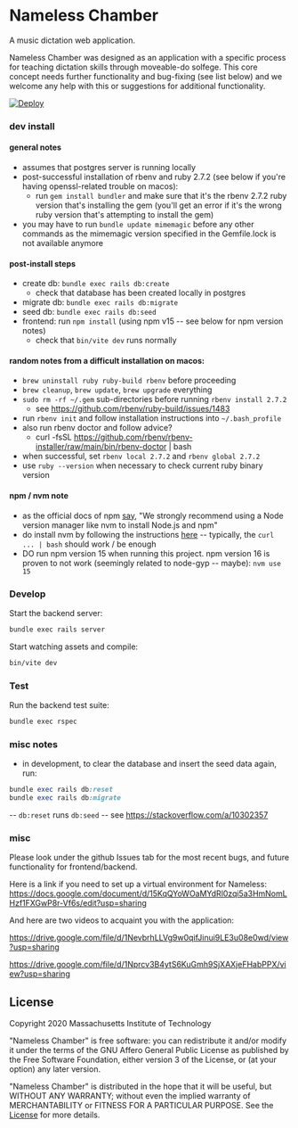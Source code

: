 # Nameless Chamber

A music dictation web application.

Nameless Chamber was designed as an application with a specific process
for teaching dictation skills through moveable-do solfege. This core concept needs
further functionality and bug-fixing (see list below) and we welcome any help with this
or suggestions for additional functionality.

[![Deploy](https://www.herokucdn.com/deploy/button.svg)](https://heroku.com/deploy?template=https://github.com/heroku/node-js-getting-started)


### dev install

#### general notes

- assumes that postgres server is running locally
- post-successful installation of rbenv and ruby 2.7.2 (see below if you're having openssl-related trouble on macos):
  - run `gem install bundler` and make sure that it's the rbenv 2.7.2 ruby version that's installing the gem (you'll get an error if it's the wrong ruby version that's attempting to install the gem)
- you may have to run `bundle update mimemagic` before any other commands as the mimemagic version specified in the Gemfile.lock is not available anymore

#### post-install steps

- create db: `bundle exec rails db:create`
  - check that database has been created locally in postgres
- migrate db: `bundle exec rails db:migrate`
- seed db: `bundle exec rails db:seed`
- frontend: run `npm install` (using npm v15 -- see below for npm version notes)
  - check that `bin/vite dev` runs normally

#### random notes from a difficult installation on macos:

- `brew uninstall ruby ruby-build rbenv` before proceeding
- `brew cleanup`, `brew update`, `brew upgrade` everything
- `sudo rm -rf ~/.gem` sub-directories before running `rbenv install 2.7.2`
  - see https://github.com/rbenv/ruby-build/issues/1483
- run `rbenv init` and follow installation instructions into `~/.bash_profile`
- also run rbenv doctor and follow advice?
  - curl -fsSL https://github.com/rbenv/rbenv-installer/raw/main/bin/rbenv-doctor | bash
- when successful, set `rbenv local 2.7.2` and `rbenv global 2.7.2`
- use `ruby --version` when necessary to check current ruby binary version

#### npm / nvm note

- as the official docs of npm [say](https://docs.npmjs.com/downloading-and-installing-node-js-and-npm), "We strongly recommend using a Node version manager like nvm to install Node.js and npm"
- do install nvm by following the instructions [here](https://github.com/nvm-sh/nvm) -- typically, the `curl ... | bash` should work / be enough
- DO run npm version 15 when running this project. npm version 16 is proven to not work (seemingly related to node-gyp -- maybe):
`nvm use 15`

### Develop

Start the backend server:

```bash
bundle exec rails server
```

Start watching assets and compile:

```bash
bin/vite dev
```

### Test

Run the backend test suite:

```bash
bundle exec rspec
```

### misc notes

- in development, to clear the database and insert the seed data again, run:
```ruby
bundle exec rails db:reset
bundle exec rails db:migrate
```
-- `db:reset` runs `db:seed` -- see https://stackoverflow.com/a/10302357

### misc

Please look under the github Issues tab for the most recent bugs, and future
functionality for frontend/backend.

Here is a link if you need to set up a virtual environment for Nameless:
https://docs.google.com/document/d/15KqQYoWOaMYdRl0zqi5a3HmNomLHzf1FXGwP8r-Vf6s/edit?usp=sharing

And here are two videos to acquaint you with the application:

https://drive.google.com/file/d/1NevbrhLLVg9w0qifJinui9LE3u08e0wd/view?usp=sharing

https://drive.google.com/file/d/1Nprcv3B4ytS6KuGmh9SjXAXjeFHabPPX/view?usp=sharing

## License

Copyright 2020 Massachusetts Institute of Technology

"Nameless Chamber" is free software: you can redistribute it and/or modify it under the terms of the GNU Affero General Public License as published by the Free Software Foundation, either version 3 of the License, or (at your option) any later version.

"Nameless Chamber" is distributed in the hope that it will be useful, but WITHOUT ANY WARRANTY; without even the implied warranty of MERCHANTABILITY or FITNESS FOR A PARTICULAR PURPOSE. See the [License](LICENSE.md) for more details.
